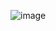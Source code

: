 ![image](https://docs.google.com/spreadsheets/d/e/2PACX-1vQjBo6ks4ESgKxepCPC-4mPSTJfoUIEJerc2PcfodUosb-R5RceqZ3_CxObSVvKbUGA8JnRFbm8aSc6/pubchart?oid=883149542&format=image)
